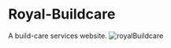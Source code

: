 # Royal-Buildcare
A build-care services website.
![royalBuildcare](https://user-images.githubusercontent.com/72339853/116058255-4608f300-a69d-11eb-95c4-036f4a4b508a.png)
  
